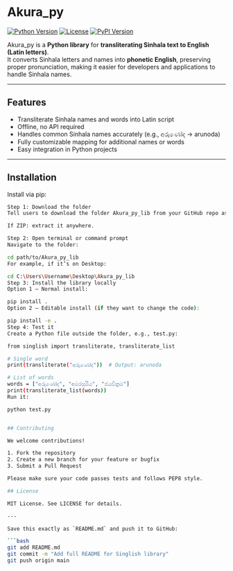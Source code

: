 # Akura_py

[![Python Version](https://img.shields.io/badge/python-3.11+-blue.svg)](https://www.python.org/)
[![License](https://img.shields.io/badge/license-MIT-green.svg)](LICENSE)
[![PyPI Version](https://img.shields.io/pypi/v/singlish.svg)](https://pypi.org/project/singlish/)

Akura_py is a **Python library** for **transliterating Sinhala text to English (Latin letters)**.  
It converts Sinhala letters and names into **phonetic English**, preserving proper pronunciation, making it easier for developers and applications to handle Sinhala names.

---

## Features

- Transliterate Sinhala names and words into Latin script  
- Offline, no API required  
- Handles common Sinhala names accurately (e.g., අරුණෝද → arunoda)  
- Fully customizable mapping for additional names or words  
- Easy integration in Python projects  

---

## Installation

Install via pip:

```bash
Step 1: Download the folder
Tell users to download the folder Akura_py_lib from your GitHub repo as a ZIP or clone the repo.

If ZIP: extract it anywhere.

Step 2: Open terminal or command prompt
Navigate to the folder:

cd path/to/Akura_py_lib
For example, if it’s on Desktop:

cd C:\Users\Username\Desktop\Akura_py_lib
Step 3: Install the library locally
Option 1 – Normal install:

pip install .
Option 2 – Editable install (if they want to change the code):

pip install -e .
Step 4: Test it
Create a Python file outside the folder, e.g., test.py:

from singlish import transliterate, transliterate_list

# Single word
print(transliterate("අරුණෝද"))  # Output: arunoda

# List of words
words = ["අරුණෝද", "අමරසූරිය", "ජයවික්‍රම"]
print(transliterate_list(words))
Run it:

python test.py


## Contributing

We welcome contributions!  

1. Fork the repository  
2. Create a new branch for your feature or bugfix  
3. Submit a Pull Request  

Please make sure your code passes tests and follows PEP8 style.

## License

MIT License. See LICENSE for details.

---

Save this exactly as `README.md` and push it to GitHub:

```bash
git add README.md
git commit -m "Add full README for Singlish library"
git push origin main

